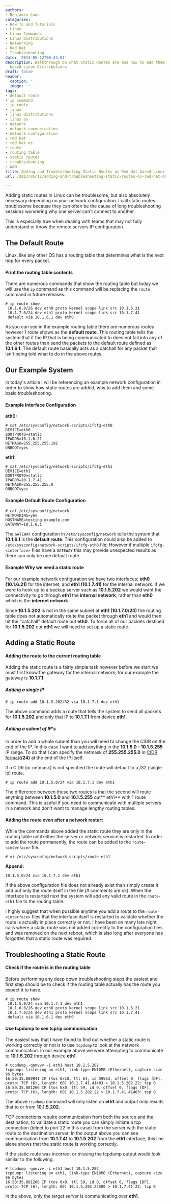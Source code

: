 ```yaml
---
authors:
- Benjamin Cane
categories:
- How To and Tutorials
- Linux
- Linux Commands
- Linux Distributions
- Networking
- Red Hat
- Troubleshooting
date: '2013-05-12T00:44:01'
description: Walkthrough on what Static Routes are and how to add them on Red Hat
  based Linux Distributions
draft: false
header:
  caption: ''
  image: ''
tags:
- default route
- ip command
- ip route
- linux
- linux distributions
- linux os
- network
- network communication
- network configuration
- red hat
- red hat os
- route
- routing table
- static routes
- troubleshooting
- WAN
title: Adding and Troubleshooting Static Routes on Red Hat based Linux Distributions
url: /2013/05/12/adding-and-troubleshooting-static-routes-on-red-hat-based-linux-distributions

---
```


Adding static routes in Linux can be troublesome, but also absolutely necessary depending on your network configuration. I call static routes troublesome because they can often be the cause of long troubleshooting sessions wondering why one server can't connect to another.

This is especially true when dealing with teams that may not fully understand or know the remote servers IP configuration.

## The Default Route

Linux, like any other OS has a routing table that determines what is the next hop for every packet.

#### Print the routing table contents

There are numerous commands that show the routing table but today we will use the `ip` command as this command will be replacing the `route` command in future releases.

    # ip route show
     10.1.6.0/26 dev eth0 proto kernel scope link src 10.1.6.21
     10.1.7.0/24 dev eth1 proto kernel scope link src 10.1.7.41
     default via 10.1.6.1 dev eth0

As you can see in the example routing table there are numerous routes however 1 route shows as the **default route**. This routing table tells the system that if the IP that is being communicated to does not fall into any of the other routes than send the packets to the default route defined as **10.1.6.1**. The default route basically acts as a catchall for any packet that isn't being told what to do in the above routes.

## Our Example System

In today's article I will be referencing an example network configuration in order to show how static routes are added, why to add them and some basic troubleshooting.

#### Example Interface Configuration

**eth0:**

    # cat /etc/sysconfig/network-scripts/ifcfg-eth0
    DEVICE=eth0
    BOOTPROTO=static
    IPADDR=10.1.6.21
    NETMASK=255.255.255.192
    ONBOOT=yes

**eth1:**

    # cat /etc/sysconfig/network-scripts/ifcfg-eth1
    DEVICE=eth1
    BOOTPROTO=static
    IPADDR=10.1.7.41
    NETMASK=255.255.255.0
    ONBOOT=yes

#### Example Default Route Configuration

    # cat /etc/sysconfig/network
    NETWORKING=yes
    HOSTNAME=testing.example.com
    GATEWAY=10.1.6.1

The `GATEWAY` configuration in `/etc/sysconfig/network` tells the system that **10.1.6.1** is the **default route**. This configuration could also be added to `/etc/sysconfig/network-scripts/ifcfg-eth0` file; However if multiple `ifcfg-<interface>` files have a `GATEWAY` this may provide unexpected results as there can only be one default route.

#### Example Why we need a static route

For our example network configuration we have two interfaces; **eth0 (10.1.6.21)** for the internet, and **eth1 (10.1.7.41)** for the internal network. If we were to hook up to a backup server such as **10.1.5.202** we would want the connectivity to go through **eth1** the **internal network**, rather than **eth0** which is the **internet network**.

Since **10.1.5.202** is not in the same subnet at **eth1 (10.1.7.0/24)** the routing table does not automatically route the packet through **eth1** and would then hit the "catchall" default route out **eth0**. To force all of our packets destined for **10.1.5.202** out **eth1** we will need to set up a static route.

## Adding a Static Route

#### Adding the route to the current routing table

Adding the static route is a fairly simple task however before we start we must first know the gateway for the internal network; for our example the gateway is **10.1.7.1**.

##### Adding a single IP

    # ip route add 10.1.5.202/32 via 10.1.7.1 dev eth1

The above command adds a route that tells the system to send all packets for **10.1.5.202** and only that IP to **10.1.7.1** from device **eth1**.

##### Adding a subnet of IP's

In order to add a whole subnet than you will need to change the CIDR on the end of the IP. In this case I want to add anything in the **10.1.5.0 - 10.1.5.255** IP range. To do that I can specify the netmask of **255.255.255.0** in [CIDR format](http://wiki.samat.org/CheatSheet/IPv4CIDRNotation)**(/24)** at the end of the IP itself.

If a CIDR (or netmask) is not specified the route will default to a /32 (single ip) route.

    # ip route add 10.1.5.0/24 via 10.1.7.1 dev eth1

The difference between these two routes is that the second will route anything between **10.1.5.0** and **10.1.5.255** out** eth1** with 1 route command. This is useful if you need to communicate with multiple servers in a network and don't want to manage lengthy routing tables.

#### Adding the route even after a network restart

While the commands above added the static route they are only in the routing table until either the server or network service is restarted. In order to add the route permanently, the route can be added to the `route-<interface>` file.

    # vi /etc/sysconfig/network-scripts/route-eth1

**Append:**

    10.1.5.0/24 via 10.1.7.1 dev eth1

If the above configuration file does not already exist than simply create it and put only the route itself in the file (# comments are ok). When the interface is restarted next the system will add any valid route in the `route-eth1` file to the routing table.

I highly suggest that when possible anytime you add a route to the `route-<interface>` files that the interface itself is restarted to validate whether the route is actually in place correctly or not. I have been on many late night calls where a static route was not added correctly to the configuration files and was removed on the next reboot, which is also long after everyone has forgotten that a static route was required.

## Troubleshooting a Static Route

#### Check if the route is in the routing table

Before performing any deep down troubleshooting steps the easiest and first step should be to check if the routing table actually has the route you expect it to have.

    # ip route show
     10.1.5.0/24 via 10.1.7.1 dev eth1
     10.1.6.0/26 dev eth0 proto kernel scope link src 10.1.6.21
     10.1.7.0/24 dev eth1 proto kernel scope link src 10.1.7.41
     default via 10.1.6.1 dev eth0

#### Use tcpdump to see tcp/ip communication

The easiest way that I have found to find out whether a static route is working correctly or not is to use `tcpdump` to look at the network communication. In our example above we were attempting to communicate to **10.1.5.202** through device **eth1**.

    # tcpdump -qnnvvv -i eth1 host 10.1.5.202
    tcpdump: listening on eth1, link-type EN10MB (Ethernet), capture size 96 bytes
    16:50:35.880941 IP (tos 0x10, ttl 64, id 59563, offset 0, flags [DF], proto: TCP (6), length: 60) 10.1.7.41.41403 > 10.1.5.202.22: tcp 0
    16:50:35.881266 IP (tos 0x0, ttl 59, id 0, offset 0, flags [DF], proto: TCP (6), length: 60) 10.1.5.202.22 > 10.1.7.41.41403: tcp 0

The above `tcpdump` command will only listen on **eth1** and output only results that to or from **10.1.5.202**.

TCP connections require communication from both the source and the destination, to validate a static route you can simply initiate a tcp connection (telnet to port 22 in this case) from the server with the static route to the destination server. In the output above you can see communication from **10.1.7.41** to **10.1.5.202** from the **eth1** interface, this line alone shows that the static route is working correctly.

If the static route was incorrect or missing the tcpdump output would look similar to the following.

    # tcpdump -qnnvvv -i eth1 host 10.1.5.202
    tcpdump: listening on eth1, link-type EN10MB (Ethernet), capture size 96 bytes
    16:50:35.881266 IP (tos 0x0, ttl 59, id 0, offset 0, flags [DF], proto: TCP (6), length: 60) 10.1.5.202.22500 > 10.1.7.41.22: tcp 0

In the above, only the target server is communicating over **eth1**.
